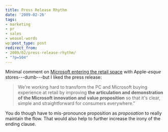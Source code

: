 ```yaml
---
title: Press Release Rhythm
date: '2009-02-26'
tags:
- marketing
- pr
- sales
- weasel-words
wp:post_type: post
redirect_from:
- 2009/02/press-release-rhythm/
- "?p=504"
---
```


Minimal comment on [Microsoft entering the retail space](http://www.appleinsider.com/articles/09/02/12/microsoft_to_open_new_retail_stores_like_apple.html) with Apple-_esque_ stores---dumb---but I liked the press release:

> We're working hard to transform the PC and Microsoft buying experience at retail by improving **the articulation and demonstration of the Microsoft innovation and value proposition** so that it's clear, simple and straightforward for consumers everywhere."

You do though have to mis-pronounce proposition as _proposation_ to really maintain the flow. That would also help to further increase the irony of the ending clause.
